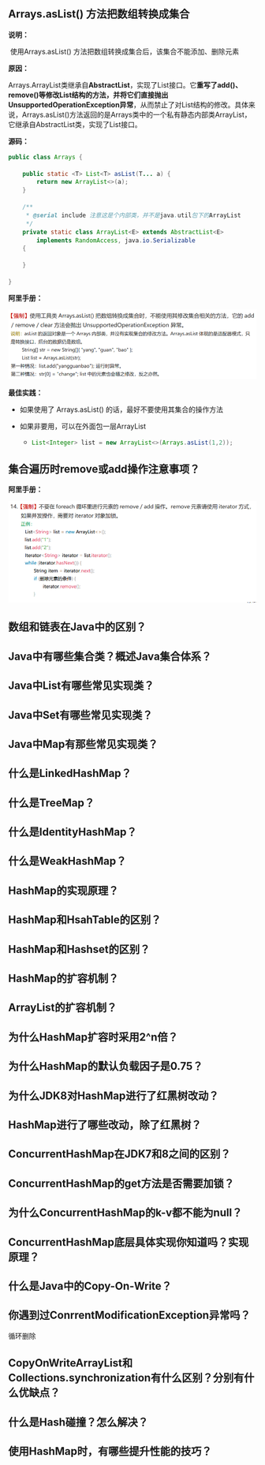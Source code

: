 
## Arrays.asList() 方法把数组转换成集合

**说明：**

​	使用Arrays.asList() 方法把数组转换成集合后，该集合不能添加、删除元素

**原因：**

​	Arrays.ArrayList类继承自**AbstractList**，实现了List接口。它**重写了add()、remove()**等修改List结构的方法，并将它们**直接抛出UnsupportedOperationException异常**，从而禁止了对List结构的修改。具体来说，Arrays.asList()方法返回的是Arrays类中的一个私有静态内部类ArrayList，它继承自AbstractList类，实现了List接口。

**源码：**

```java
public class Arrays {

    public static <T> List<T> asList(T... a) {
        return new ArrayList<>(a);
    }

    /**
     * @serial include 注意这是个内部类，并不是java.util包下的ArrayList
     */
    private static class ArrayList<E> extends AbstractList<E>
        implements RandomAccess, java.io.Serializable
    {

    }

}
```

**阿里手册：**

![](./assets/5885212.png)

**最佳实践：**

-   如果使用了&nbsp;Arrays.asList()&nbsp;的话，最好不要使用其集合的操作方法

-   如果非要用，可以在外面包一层ArrayList

    -   ```java
        List<Integer> list = new ArrayList<>(Arrays.asList(1,2));
        ```




## 集合遍历时remove或add操作注意事项？





**阿里手册：**

![](./assets/35654323456.png)



## 数组和链表在Java中的区别？





## Java中有哪些集合类？概述Java集合体系？



## Java中List有哪些常见实现类？



## Java中Set有哪些常见实现类？



## Java中Map有那些常见实现类？



## 什么是LinkedHashMap？



## 什么是TreeMap？



## 什么是IdentityHashMap？



## 什么是WeakHashMap？







## HashMap的实现原理？

## HashMap和HsahTable的区别？



## HashMap和Hashset的区别？



## HashMap的扩容机制？



## ArrayList的扩容机制？



## 为什么HashMap扩容时采用2^n倍？



## 为什么HashMap的默认负载因子是0.75？







## 为什么JDK8对HashMap进行了红黑树改动？



## HashMap进行了哪些改动，除了红黑树？





## ConcurrentHashMap在JDK7和8之间的区别？





## ConcurrentHashMap的get方法是否需要加锁？



## 为什么ConcurrentHashMap的k-v都不能为null？



## ConcurrentHashMap底层具体实现你知道吗？实现原理？



## 什么是Java中的Copy-On-Write？





## 你遇到过ConrrentModificationException异常吗？

循环删除





## CopyOnWriteArrayList和Collections.synchronization有什么区别？分别有什么优缺点？





## 什么是Hash碰撞？怎么解决？





## 使用HashMap时，有哪些提升性能的技巧？